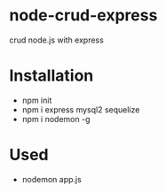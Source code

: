 # node-crud-express

crud node.js with express

# Installation

- npm init
- npm i express mysql2 sequelize
- npm i nodemon -g

# Used

- nodemon app.js
